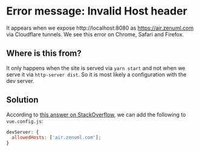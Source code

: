 # Error message: Invalid Host header

It appears when we expose http://localhost:8080 as https://air.zenuml.com via Cloudflare
tunnels. We see this error on Chrome, Safari and Firefox.

## Where is this from?

It only happens when the site is served via `yarn start` and not when we serve it via
`http-server dist`. So it is most likely a configuration with the dev server.

## Solution

According to [this answer on StackOverflow](https://stackoverflow.com/a/43647767/529187),
we can add the following to `vue.config.js`:

```js
devServer: {
  allowedHosts: ['air.zenuml.com'];
}
```
